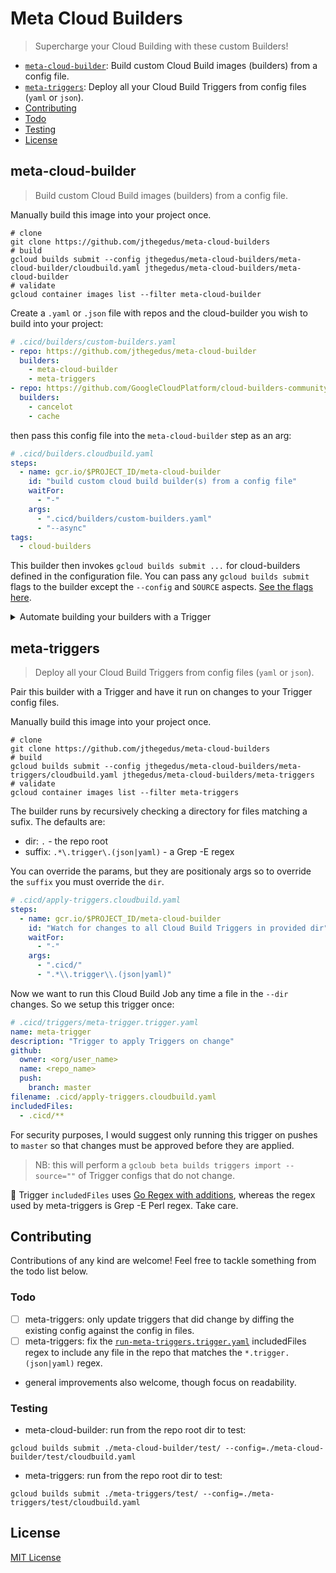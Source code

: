 # Meta Cloud Builders

> Supercharge your Cloud Building with these custom Builders!

- [`meta-cloud-builder`](#meta-cloud-builder): Build custom Cloud Build images (builders) from a config file.
- [`meta-triggers`](#meta-triggers): Deploy all your Cloud Build Triggers from config files (`yaml` or `json`).
- [Contributing](#contributing)
- [Todo](#todo)
- [Testing](#testing)
- [License](#license)

## meta-cloud-builder

> Build custom Cloud Build images (builders) from a config file.

Manually build this image into your project once.

```shell
# clone
git clone https://github.com/jthegedus/meta-cloud-builders
# build
gcloud builds submit --config jthegedus/meta-cloud-builders/meta-cloud-builder/cloudbuild.yaml jthegedus/meta-cloud-builders/meta-cloud-builder
# validate
gcloud container images list --filter meta-cloud-builder
```

Create a `.yaml` or `.json` file with repos and the cloud-builder you wish to build into your project:

```yaml
# .cicd/builders/custom-builders.yaml
- repo: https://github.com/jthegedus/meta-cloud-builder
  builders:
    - meta-cloud-builder
    - meta-triggers
- repo: https://github.com/GoogleCloudPlatform/cloud-builders-community
  builders:
    - cancelot
    - cache
```

then pass this config file into the `meta-cloud-builder` step as an arg:

```yaml
# .cicd/builders.cloudbuild.yaml
steps:
  - name: gcr.io/$PROJECT_ID/meta-cloud-builder
    id: "build custom cloud build builder(s) from a config file"
    waitFor:
      - "-"
    args:
      - ".cicd/builders/custom-builders.yaml"
      - "--async"
tags:
  - cloud-builders
```

This builder then invokes `gcloud builds submit ...` for cloud-builders defined in the configuration file. You can pass any `gcloud builds submit` flags to the builder except the `--config` and `SOURCE` aspects. [See the flags here](https://cloud.google.com/sdk/gcloud/reference/builds/submit).

<details>
<summary>Automate building your builders with a Trigger</summary>

### Triggers

Now with [Cloud Build Triggers being created via `.yaml` config](https://cloud.google.com/blog/products/devops-sre/cloud-build-brings-advanced-cicd-capabilities-to-github) we can run this `builders.cloudbuild.yaml` whenever we make a change to this config file.

```yaml
# .cicd/triggers/builders.trigger.yaml
name: cloud-builders
description: Build custom Cloud Build builders into my gcr project on change
github:
  owner: <org/user_name>
  name: <repo_name>
  push:
    branch: master
filename: .cicd/builders.cloudbuild.yaml
includedFiles:
  - .cicd/builders.cloudbuild.yaml      # the Cloud Build job file
  - .cicd/builders/custom-builders.yaml # the config file
```

For security purposes, I would suggest only running this trigger on pushes to `master` so that changes must be approved before they are applied.

Import the Trigger:

```shell
gcloud beta builds triggers import --source=.cicd/triggers/builders.trigger.yaml
```

### Schedule

WIP: the message-body might need changing to run a GitHub-based Trigger - see this [Cloud Build Issue](https://issuetracker.google.com/issues/142550612).

With custom Cloud Builders you are almost always going to want the latest images from the source. Since we cannot trigger off of changes to external repos, we can at least rebuild these containers on a regular basis, say daily or weekly.

```shell
gcloud scheduler jobs create http \
  build-custom-cloud-builders \
  --description="Build custom cloud-builders on a schedule" \
  --schedule="0 0 * * SUN" \
  --time-zone="AEST"
  --http-method="POST" \
  --uri=https://cloudbuild.googleapis.com/v1/projects/[PROJECTID]/triggers/[TRIGGERID]:run \
  --message-body={"branchName": "master"} \
  --oauth-service-account-email=[EMAIL_ADDRESS]@appspot.gserviceaccount.com
```

Just fill in `PROJECTID`, `TRIGGERID` and create a Service Account and fill in the `EMAIL_ADDRESS` accordingly.

Suggested schedule intervals:
- daily: `0 0 * * *`
- every sunday: `0 0 * * SUN`

</details>

## meta-triggers

> Deploy all your Cloud Build Triggers from config files (`yaml` or `json`).

Pair this builder with a Trigger and have it run on changes to your Trigger config files.

Manually build this image into your project once.

```shell
# clone
git clone https://github.com/jthegedus/meta-cloud-builders
# build
gcloud builds submit --config jthegedus/meta-cloud-builders/meta-triggers/cloudbuild.yaml jthegedus/meta-cloud-builders/meta-triggers
# validate
gcloud container images list --filter meta-triggers
```

The builder runs by recursively checking a directory for files matching a sufix. The defaults are:

- dir: `.` - the repo root
- suffix: `.*\.trigger\.(json|yaml)` - a Grep -E regex

You can override the params, but they are positionaly args so to override the `suffix` you must override the `dir`.

```yaml
# .cicd/apply-triggers.cloudbuild.yaml
steps:
  - name: gcr.io/$PROJECT_ID/meta-cloud-builder
    id: "Watch for changes to all Cloud Build Triggers in provided dir"
    waitFor:
      - "-"
    args:
      - ".cicd/"
      - ".*\\.trigger\\.(json|yaml)"
```

Now we want to run this Cloud Build Job any time a file in the `--dir` changes. So we setup this trigger once:

```yaml
# .cicd/triggers/meta-trigger.trigger.yaml
name: meta-trigger
description: "Trigger to apply Triggers on change"
github:
  owner: <org/user_name>
  name: <repo_name>
  push:
    branch: master
filename: .cicd/apply-triggers.cloudbuild.yaml
includedFiles:
  - .cicd/**
```

For security purposes, I would suggest only running this trigger on pushes to `master` so that changes must be approved before they are applied.

> NB: this will perform a `gcloub beta builds triggers import --source=""` of Trigger configs that do not change.

:rotating_light: Trigger `includedFiles` uses [Go Regex with additions](https://cloud.google.com/cloud-build/docs/running-builds/create-manage-triggers#build_trigger), whereas the regex used by meta-triggers is Grep -E Perl regex. Take care.

## Contributing

Contributions of any kind are welcome! Feel free to tackle something from the todo list below.

### Todo

- [ ] meta-triggers: only update triggers that did change by diffing the existing config against the config in files.
- [ ] meta-triggers: fix the [`run-meta-triggers.trigger.yaml`](.cicd/triggers/run-meta-triggers.trigger.yaml) includedFiles regex to include any file in the repo that matches the `*.trigger.(json|yaml)` regex.
- general improvements also welcome, though focus on readability.

### Testing

- meta-cloud-builder: run from the repo root dir to test:

```shell
gcloud builds submit ./meta-cloud-builder/test/ --config=./meta-cloud-builder/test/cloudbuild.yaml
```

- meta-triggers: run from the repo root dir to test:

```shell
gcloud builds submit ./meta-triggers/test/ --config=./meta-triggers/test/cloudbuild.yaml
```

## License

[MIT License](https://github.com/jthegedus/meta-cloud-builder/blob/master/LICENSE)

